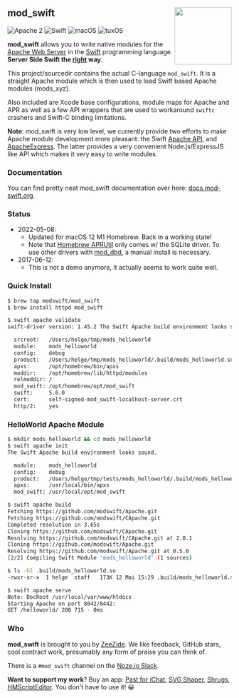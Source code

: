 <h2>mod_swift
  <img src="http://zeezide.com/img/mod_swift.svg"
       align="right" width="128" height="128" />
</h2>

![Apache 2](https://img.shields.io/badge/apache-2-yellow.svg)
![Swift](https://img.shields.io/badge/swift-5-blue.svg)
![macOS](https://img.shields.io/badge/os-macOS-green.svg?style=flat)
![tuxOS](https://img.shields.io/badge/os-tuxOS-green.svg?style=flat)

**mod_swift** allows you to write native modules
for the
[Apache Web Server](https://httpd.apache.org)
in the 
[Swift](http://swift.org/)
programming language.
**Server Side Swift the [right](http://www.alwaysrightinstitute.com/) way**.

This project/sourcedir contains the actual C-language `mod_swift`.
It is a straight Apache module which is then used to load Swift based Apache 
modules (mods_xyz).

Also included are Xcode base configurations, module maps for Apache and APR
as well as a few API wrappers that are used to workaround `swiftc` crashers
and Swift-C binding limitations.

**Note**: mod_swift is very low level, we currently provide two efforts to
          make Apache module development more pleasant:
          the Swift [Apache API](https://github.com/modswift/Apache),
          and [ApacheExpress](https://apacheexpress.io/).
          The latter provides a very convenient Node.js/ExpressJS like API
          which makes it very easy to write modules.

### Documentation

You can find pretty neat mod_swift documentation over here:
[docs.mod-swift.org](http://docs.mod-swift.org/).

### Status

- 2022-05-08:
  - Updated for macOS 12 M1 Homebrew. Back in a working state!
  - Note that [Homebrew APRUtil](https://github.com/Homebrew/homebrew-core/pull/31799/commits/584a9faa5c2decf32f25bb9d5f028395bb93ab5f) 
    only comes w/ the SQLite driver. To use other drivers with
    [mod_dbd](http://docs.mod-swift.org/mod_dbd/), a manual install
    is necessary.
- 2017-06-12:
  - This is not a demo anymore, it actually seems to work quite well.


### Quick Install

```bash
$ brew tap modswift/mod_swift
$ brew install httpd mod_swift

$ swift apache validate
swift-driver version: 1.45.2 The Swift Apache build environment looks sound.

  srcroot:   /Users/helge/tmp/mods_helloworld
  module:    mods_helloworld
  config:    debug
  product:   /Users/helge/tmp/mods_helloworld/.build/mods_helloworld.so
  apxs:      /opt/homebrew/bin/apxs
  moddir:    /opt/homebrew/lib/httpd/modules
  relmoddir: /
  mod_swift: /opt/homebrew/opt/mod_swift
  swift:     5.6.0
  cert:      self-signed-mod_swift-localhost-server.crt
  http/2:    yes
```

### HelloWorld Apache Module

```bash
$ mkdir mods_helloworld && cd mods_helloworld
$ swift apache init
The Swift Apache build environment looks sound.

  module:    mods_helloworld
  config:    debug
  product:   /Users/helge/tmp/tests/mods_helloworld/.build/mods_helloworld.so
  apxs:      /usr/local/bin/apxs
  mod_swift: /usr/local/opt/mod_swift
```

```bash
$ swift apache build
Fetching https://github.com/modswift/Apache.git
Fetching https://github.com/modswift/CApache.git
Completed resolution in 3.65s
Cloning https://github.com/modswift/CApache.git
Resolving https://github.com/modswift/CApache.git at 2.0.1
Cloning https://github.com/modswift/Apache.git
Resolving https://github.com/modswift/Apache.git at 0.5.0
[2/2] Compiling Swift Module 'mods_helloworld' (1 sources)

$ ls -hl .build/mods_helloworld.so
-rwxr-xr-x  1 helge  staff   173K 12 Mai 15:29 .build/mods_helloworld.so
```

```bash
$ swift apache serve
Note: DocRoot /usr/local/var/www/htdocs
Starting Apache on port 8042/8442:
GET /helloworld/ 200 715 - 0ms
```


### Who

**mod_swift** is brought to you by
[ZeeZide](http://zeezide.de).
We like feedback, GitHub stars, cool contract work,
presumably any form of praise you can think of.

There is a `#mod_swift` channel on the [Noze.io Slack](http://slack.noze.io).

**Want to support my work**?
Buy an app:
[Past for iChat](https://apps.apple.com/us/app/past-for-ichat/id1554897185),
[SVG Shaper](https://apps.apple.com/us/app/svg-shaper-for-swiftui/id1566140414),
[Shrugs](https://shrugs.app/),
[HMScriptEditor](https://apps.apple.com/us/app/hmscripteditor/id1483239744).
You don't have to use it! 😀
